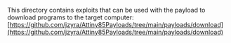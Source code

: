This directory contains exploits that can be used with the payload to download programs to the target computer: [https://github.com/jzyra/Attiny85Payloads/tree/main/payloads/download](https://github.com/jzyra/Attiny85Payloads/tree/main/payloads/download)
